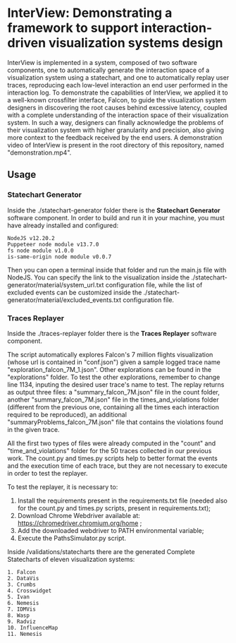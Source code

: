 # InterView: Demonstrating a framework to support interaction-driven visualization systems design
InterView is implemented in a system, composed of two software components, one to automatically generate the interaction space of a visualization system using a statechart, and one to automatically replay user traces, reproducing each low-level interaction an end user performed in the interaction log. To demonstrate the capabilities of InterView, we applied it to a well-known crossfilter interface, Falcon, to guide the visualization system designers in discovering the root causes behind excessive latency, coupled with a complete understanding of the interaction space of their visualization system. In such a way, designers can finally acknowledge the problems of their visualization system with higher granularity and precision, also giving more context to the feedback received by the end users. 
A demonstration video of InterView is present in the root directory of this repository, named "demonstration.mp4".

## Usage

### Statechart Generator
Inside the ./statechart-generator folder there is the **Statechart Generator** software component.
In order to build and run it in your machine, you must have already installed and configured:

    NodeJS v12.20.2
    Puppeteer node module v13.7.0
    fs node module v1.0.0
    is-same-origin node module v0.0.7

Then you can open a terminal inside that folder and run the main.js file with NodeJS. You can specify the link to the visualization inside the ./statechart-generator/material/system_url.txt configuration file, while the list of excluded events can be customized inside the ./statechart-generator/material/excluded_events.txt configuration file.

### Traces Replayer

Inside the ./traces-replayer folder there is the **Traces Replayer** software component.

The script automatically explores Falcon's 7 million flights visualization (whose url is contained in "conf.json") given a sample logged trace name "exploration_falcon_7M_1.json". Other explorations can be found in the "explorations" folder. To test the other explorations, remember to change line 1134, inputing the desired user trace's name to test. The replay returns as output three files: a "summary_falcon_7M.json" file in the count folder, another "summary_falcon_7M.json" file in the times_and_violations folder (different from the previous one, containing all the times each interaction required to be reproduced), an additional "summaryProblems_falcon_7M.json" file that contains the violations found in the given trace.

All the first two types of files were already computed in the "count" and "time_and_violations" folder for the 50 traces collected in our previous work.
The count.py and times.py scripts help to better format the events and the execution time of each trace, but they are not necessary to execute in order to test the replayer.

To test the replayer, it is necessary to:

1) Install the requirements present in the requirements.txt file (needed also for the count.py and times.py scripts, present in requirements.txt);
2) Download Chrome Webdriver available at: https://chromedriver.chromium.org/home ;
3) Add the downloaded webdriver to PATH environmental variable;
4) Execute the PathsSimulator.py script.


Inside /validations/statecharts there are the generated Complete Statecharts of eleven visualization systems:

	1. Falcon
	2. DataVis
	3. Crumbs
	4. Crosswidget
	5. Ivan
	6. Nemesis
	7. IDMVis
	8. Wasp
	9. Radviz
	10. InfluenceMap
	11. Nemesis
	
